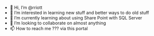 - 👋 Hi, I’m @rriott
- 👀 I’m interested in learning new stuff and better ways to do old stuff
- 🌱 I’m currently learning about using Share Point with SQL Server
- 💞️ I’m looking to collaborate on almost anything
- 📫 How to reach me ??? via this portal

<!---
rriott/rriott is a ✨ special ✨ repository because its `README.md` (this file) appears on your GitHub profile.
You can click the Preview link to take a look at your changes.
--->
